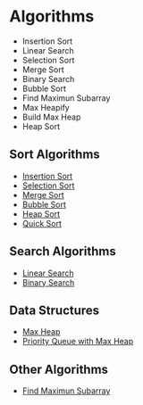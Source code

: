 # Algorithms

- Insertion Sort
- Linear Search
- Selection Sort
- Merge Sort
- Binary Search
- Bubble Sort
- Find Maximun Subarray
- Max Heapify
- Build Max Heap
- Heap Sort

## Sort Algorithms

- [Insertion Sort](https://github.com/GabrielPB96/Algorithms/blob/main/sorting/insertionSort.js)
- [Selection Sort](https://github.com/GabrielPB96/Algorithms/blob/main/sorting/selectionSort.js) 
- [Merge Sort](https://github.com/GabrielPB96/Algorithms/blob/main/sorting/mergeSort.js)
- [Bubble Sort](https://github.com/GabrielPB96/Algorithms/blob/main/sorting/bubbleSort.js)
- [Heap Sort](https://github.com/GabrielPB96/Algorithms/blob/main/sorting/heapSort.js)
- [Quick Sort](https://github.com/GabrielPB96/Algorithms/blob/main/sorting/quickSort.js)

## Search Algorithms

- [Linear Search](https://github.com/GabrielPB96/Algorithms/blob/main/search/linearSearch.js)
- [Binary Search](https://github.com/GabrielPB96/Algorithms/blob/main/search/binarySearch.js)

## Data Structures

- [Max Heap]()
- [Priority Queue with Max Heap]()

## Other Algorithms

- [Find Maximun Subarray]()
